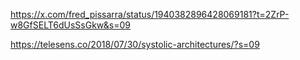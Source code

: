 https://x.com/fred_pissarra/status/1940382896428069181?t=2ZrP-w8GfSELT6dUsSsGkw&s=09

https://telesens.co/2018/07/30/systolic-architectures/?s=09